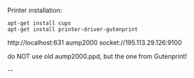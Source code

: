 Printer installation:

```
apt-get install cups
apt-get install printer-driver-gutenprint
```
http://localhost:631
aump2000
socket://195.113.29.126:9100

do NOT use old aump2000.ppd, but the one from Gutenprint!

--


